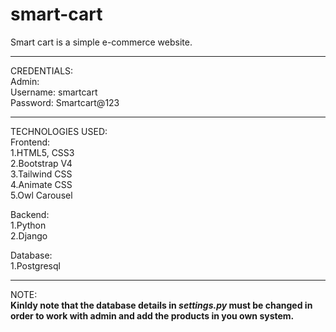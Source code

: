 # smart-cart
Smart cart is a simple e-commerce website.  

*****************************************************************************
CREDENTIALS:<br>
Admin:<br>
  Username: smartcart<br>
  Password: Smartcart@123
  
*****************************************************************************
TECHNOLOGIES USED:<br>
Frontend:<br>
  1.HTML5, CSS3<br>
  2.Bootstrap V4<br>
  3.Tailwind CSS<br>
  4.Animate CSS<br>
  5.Owl Carousel

Backend:<br>
  1.Python<br>
  2.Django
  
Database:<br>
  1.Postgresql
  
 *****************************************************************************
 
 NOTE:<br>
 <b>Kinldy note that the database details in <i>settings.py</i> must be changed in order to work with admin and add the products in you own system.</b>
